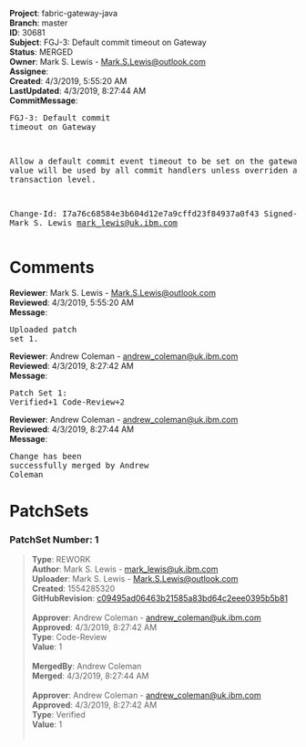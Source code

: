 <strong>Project</strong>: fabric-gateway-java<br><strong>Branch</strong>: master<br><strong>ID</strong>: 30681<br><strong>Subject</strong>: FGJ-3: Default commit timeout on Gateway<br><strong>Status</strong>: MERGED<br><strong>Owner</strong>: Mark S. Lewis - Mark.S.Lewis@outlook.com<br><strong>Assignee</strong>:<br><strong>Created</strong>: 4/3/2019, 5:55:20 AM<br><strong>LastUpdated</strong>: 4/3/2019, 8:27:44 AM<br><strong>CommitMessage</strong>:<br><pre>FGJ-3: Default commit timeout on Gateway

Allow a default commit event timeout to be set on the gateway. This
value will be used by all commit handlers unless overriden at the
transaction level.

Change-Id: I7a76c68584e3b604d12e7a9cffd23f84937a0f43
Signed-off-by: Mark S. Lewis <mark_lewis@uk.ibm.com>
</pre><h1>Comments</h1><strong>Reviewer</strong>: Mark S. Lewis - Mark.S.Lewis@outlook.com<br><strong>Reviewed</strong>: 4/3/2019, 5:55:20 AM<br><strong>Message</strong>: <pre>Uploaded patch set 1.</pre><strong>Reviewer</strong>: Andrew Coleman - andrew_coleman@uk.ibm.com<br><strong>Reviewed</strong>: 4/3/2019, 8:27:42 AM<br><strong>Message</strong>: <pre>Patch Set 1: Verified+1 Code-Review+2</pre><strong>Reviewer</strong>: Andrew Coleman - andrew_coleman@uk.ibm.com<br><strong>Reviewed</strong>: 4/3/2019, 8:27:44 AM<br><strong>Message</strong>: <pre>Change has been successfully merged by Andrew Coleman</pre><h1>PatchSets</h1><h3>PatchSet Number: 1</h3><blockquote><strong>Type</strong>: REWORK<br><strong>Author</strong>: Mark S. Lewis - mark_lewis@uk.ibm.com<br><strong>Uploader</strong>: Mark S. Lewis - Mark.S.Lewis@outlook.com<br><strong>Created</strong>: 1554285320<br><strong>GitHubRevision</strong>: [c09495ad06463b21585a83bd64c2eee0395b5b81](https://github.com/hyperledger/fabric-gateway-java/commit/c09495ad06463b21585a83bd64c2eee0395b5b81)<br><br><strong>Approver</strong>: Andrew Coleman - andrew_coleman@uk.ibm.com<br><strong>Approved</strong>: 4/3/2019, 8:27:42 AM<br><strong>Type</strong>: Code-Review<br><strong>Value</strong>: 1<br><br><strong>MergedBy</strong>: Andrew Coleman<br><strong>Merged</strong>: 4/3/2019, 8:27:44 AM<br><br><strong>Approver</strong>: Andrew Coleman - andrew_coleman@uk.ibm.com<br><strong>Approved</strong>: 4/3/2019, 8:27:42 AM<br><strong>Type</strong>: Verified<br><strong>Value</strong>: 1<br><br></blockquote>
